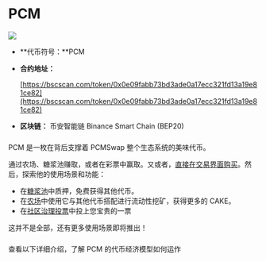 # PCM

![](https://1397868517-files.gitbook.io/\~/files/v0/b/gitbook-x-prod.appspot.com/o/spaces%2F-MHREX7DHcljbY5IkjgJ-3369173170%2Fuploads%2F6uVq0v4ayjua45EWXauq%2Fimage.png?alt=media\&token=08ed4932-55ac-4750-bfcc-20470fe530e0)

* **代币符号：**PCM
*   **合约地址：**

    [https://bscscan.com/token/0x0e09fabb73bd3ade0a17ecc321fd13a19e81ce82](https://bscscan.com/token/0x0e09fabb73bd3ade0a17ecc321fd13a19e81ce82)
* **区块链：** 币安智能链 Binance Smart Chain (BEP20)

### &#x20;<a href="#ji-ben-xin-xi" id="ji-ben-xin-xi"></a>

PCM 是一枚在背后支撑着 PCMSwap 整个生态系统的美味代币。

通过农场、糖浆池赚取，或者在彩票中赢取。又或者，[直接在交易界面购买](broken-reference)。然后，探索他的使用场景和功能：

* 在[糖浆池](broken-reference)中质押，免费获得其他代币。
* 在[农场](broken-reference)中使用它与其他代币搭配进行流动性挖矿，获得更多的 CAKE。
* 在[社区治理投票](broken-reference)中投上您宝贵的一票

这并不是全部，还有更多使用场景即将推出！

### &#x20;<a href="#xi-jie" id="xi-jie"></a>

查看以下详细介绍，了解 PCM 的代币经济模型如何运作
